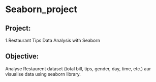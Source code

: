 # Seaborn_project
Project:
------------------------------
1.Restaurant Tips Data Analysis with Seaborn

Objective:
-----------------------------------------
Analyse Restaurent dataset (total bill, tips, gender, day, time, etc.) 
aur visualise data using seaborn library.
